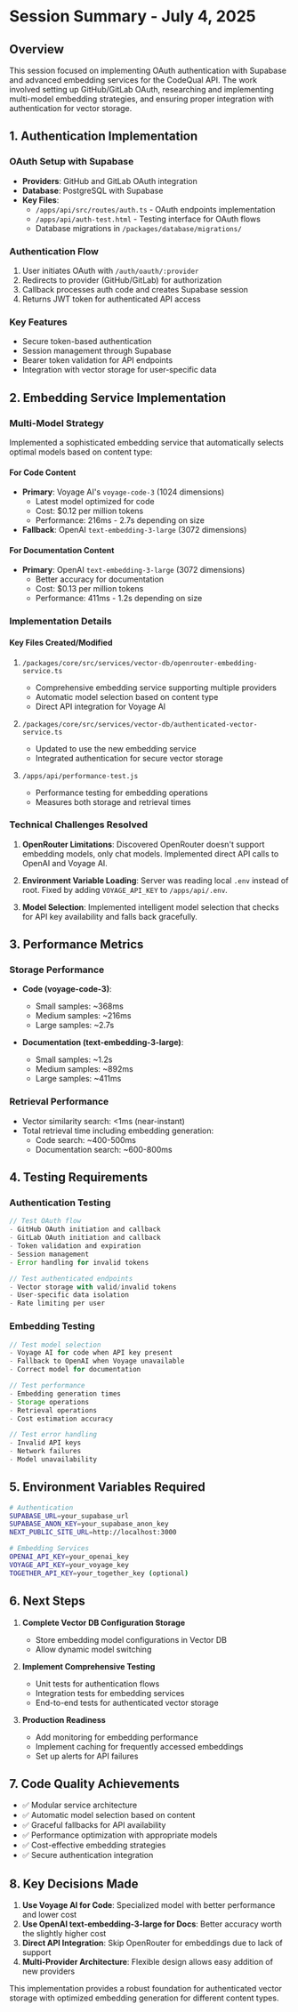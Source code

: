 # Session Summary - July 4, 2025

## Overview
This session focused on implementing OAuth authentication with Supabase and advanced embedding services for the CodeQual API. The work involved setting up GitHub/GitLab OAuth, researching and implementing multi-model embedding strategies, and ensuring proper integration with authentication for vector storage.

## 1. Authentication Implementation

### OAuth Setup with Supabase
- **Providers**: GitHub and GitLab OAuth integration
- **Database**: PostgreSQL with Supabase
- **Key Files**:
  - `/apps/api/src/routes/auth.ts` - OAuth endpoints implementation
  - `/apps/api/auth-test.html` - Testing interface for OAuth flows
  - Database migrations in `/packages/database/migrations/`

### Authentication Flow
1. User initiates OAuth with `/auth/oauth/:provider`
2. Redirects to provider (GitHub/GitLab) for authorization
3. Callback processes auth code and creates Supabase session
4. Returns JWT token for authenticated API access

### Key Features
- Secure token-based authentication
- Session management through Supabase
- Bearer token validation for API endpoints
- Integration with vector storage for user-specific data

## 2. Embedding Service Implementation

### Multi-Model Strategy
Implemented a sophisticated embedding service that automatically selects optimal models based on content type:

#### For Code Content
- **Primary**: Voyage AI's `voyage-code-3` (1024 dimensions)
  - Latest model optimized for code
  - Cost: $0.12 per million tokens
  - Performance: 216ms - 2.7s depending on size
- **Fallback**: OpenAI `text-embedding-3-large` (3072 dimensions)

#### For Documentation Content
- **Primary**: OpenAI `text-embedding-3-large` (3072 dimensions)
  - Better accuracy for documentation
  - Cost: $0.13 per million tokens
  - Performance: 411ms - 1.2s depending on size

### Implementation Details

#### Key Files Created/Modified
1. `/packages/core/src/services/vector-db/openrouter-embedding-service.ts`
   - Comprehensive embedding service supporting multiple providers
   - Automatic model selection based on content type
   - Direct API integration for Voyage AI

2. `/packages/core/src/services/vector-db/authenticated-vector-service.ts`
   - Updated to use the new embedding service
   - Integrated authentication for secure vector storage

3. `/apps/api/performance-test.js`
   - Performance testing for embedding operations
   - Measures both storage and retrieval times

### Technical Challenges Resolved

1. **OpenRouter Limitations**: Discovered OpenRouter doesn't support embedding models, only chat models. Implemented direct API calls to OpenAI and Voyage AI.

2. **Environment Variable Loading**: Server was reading local `.env` instead of root. Fixed by adding `VOYAGE_API_KEY` to `/apps/api/.env`.

3. **Model Selection**: Implemented intelligent model selection that checks for API key availability and falls back gracefully.

## 3. Performance Metrics

### Storage Performance
- **Code (voyage-code-3)**: 
  - Small samples: ~368ms
  - Medium samples: ~216ms
  - Large samples: ~2.7s
  
- **Documentation (text-embedding-3-large)**:
  - Small samples: ~1.2s
  - Medium samples: ~892ms
  - Large samples: ~411ms

### Retrieval Performance
- Vector similarity search: <1ms (near-instant)
- Total retrieval time including embedding generation:
  - Code search: ~400-500ms
  - Documentation search: ~600-800ms

## 4. Testing Requirements

### Authentication Testing
```javascript
// Test OAuth flow
- GitHub OAuth initiation and callback
- GitLab OAuth initiation and callback
- Token validation and expiration
- Session management
- Error handling for invalid tokens

// Test authenticated endpoints
- Vector storage with valid/invalid tokens
- User-specific data isolation
- Rate limiting per user
```

### Embedding Testing
```javascript
// Test model selection
- Voyage AI for code when API key present
- Fallback to OpenAI when Voyage unavailable
- Correct model for documentation

// Test performance
- Embedding generation times
- Storage operations
- Retrieval operations
- Cost estimation accuracy

// Test error handling
- Invalid API keys
- Network failures
- Model unavailability
```

## 5. Environment Variables Required

```bash
# Authentication
SUPABASE_URL=your_supabase_url
SUPABASE_ANON_KEY=your_supabase_anon_key
NEXT_PUBLIC_SITE_URL=http://localhost:3000

# Embedding Services
OPENAI_API_KEY=your_openai_key
VOYAGE_API_KEY=your_voyage_key
TOGETHER_API_KEY=your_together_key (optional)
```

## 6. Next Steps

1. **Complete Vector DB Configuration Storage**
   - Store embedding model configurations in Vector DB
   - Allow dynamic model switching

2. **Implement Comprehensive Testing**
   - Unit tests for authentication flows
   - Integration tests for embedding services
   - End-to-end tests for authenticated vector storage

3. **Production Readiness**
   - Add monitoring for embedding performance
   - Implement caching for frequently accessed embeddings
   - Set up alerts for API failures

## 7. Code Quality Achievements

- ✅ Modular service architecture
- ✅ Automatic model selection based on content
- ✅ Graceful fallbacks for API availability
- ✅ Performance optimization with appropriate models
- ✅ Cost-effective embedding strategies
- ✅ Secure authentication integration

## 8. Key Decisions Made

1. **Use Voyage AI for Code**: Specialized model with better performance and lower cost
2. **Use OpenAI text-embedding-3-large for Docs**: Better accuracy worth the slightly higher cost
3. **Direct API Integration**: Skip OpenRouter for embeddings due to lack of support
4. **Multi-Provider Architecture**: Flexible design allows easy addition of new providers

This implementation provides a robust foundation for authenticated vector storage with optimized embedding generation for different content types.